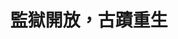 ---
id: "102"
lang: zh-tw
description: 「國定古蹟-嘉義舊監獄園區未來營運方向」部會自提案
propose_date: 2021-08-02
meeting_date: 2022-02-19
publish: "TRUE"
selected: "FALSE"
blog_selected: "FALSE"
thumbnail: https://img.youtube.com/vi/dXpko-DEWlA/maxresdefault.jpg
cover: https://youtu.be/tuM4WU8en4w
title: 監獄開放，古蹟重生
introduction:
  content: 日治時期成立的國定古蹟嘉義舊監獄，在褪去了關押犯人的實質功能後，仍是珍貴的世界級古蹟。這座全球唯二僅存的賓夕維尼亞式監獄，座落於嘉義，也在2021年台灣設計展中大放異彩。它的生命力如何轉換與重現，將仰賴在地居民以及所有關心舊監園區未來發展方向的人們，共同思索、合力推動。讓國定古蹟嘉義舊監獄延續歷史底蘊，涵容在地生活，開放政府協作會議，邀請大家一起關注貢獻。
color: yellow
join:
  type: 部
layout: post
departments:
  - 法務部
tags:
  - 公私協力
  - 文化
  - 教育
embed:
  mind_map:
    links:
      - https://miro.com/app/board/uXjVOVimnhk=/?invite_link_id=614185602243
  ministry_slide:
    links:
      - https://issuu.com/pdis.tw/docs/_2_
  host_slide:
    links:
      - https://issuu.com/pdis.tw/docs/_102_
  live:
    links:
      - https://youtu.be/tuM4WU8en4w
      - https://youtu.be/c3ySx7ebL0Y
---